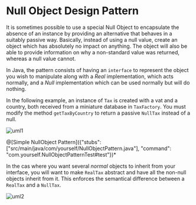 # Null Object Design Pattern

It is sometimes possible to use a special Null Object to encapsulate the absence of an instance by providing an alternative that behaves in a suitably passive way. Basically, instead of using a null value, create an object which has absolutely no impact on anything. The object will also be able to provide information on why a non-standard value was returned, whereas a null value cannot.

In Java, the pattern consists of having an `interface` to represent the object you wish to manipulate along with a *Real* implementation, which acts normally, and a *Null* implementation which can be used normally but will do nothing.

In the following example, an instance of `Tax` is created with a vat and a country, both received from a miniature database in `TaxFactory`. You must modify the method `getTaxByCountry` to return a passive `NullTax` instead of a null.

![uml1](resources/uml1.png, "NullObject Pattern UML example")


@[Simple NullObject Pattern]({"stubs": ["src/main/java/com/yourself/NullObjectPattern.java"], "command": "com.yourself.NullObjectPatternTest#test"})*

In the cas where you want several _normal_ objects to inherit from your interface, you will want to  make `RealTax` abstract and have all the non-null objects inherit from it. This enforces the semantical difference between a `RealTax` and a `NullTax`.

![uml2](resources/uml2.png, "Multiple Real classes")

